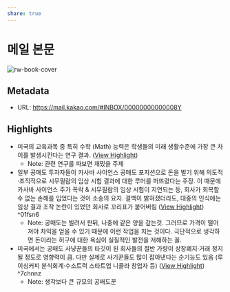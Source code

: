 ```yaml
---
share: true
---
```


# 메일 본문

![rw-book-cover](https://t1.kakaocdn.net/kakaomail_static/cherry/img/svc/kakaomail_beta.png)

## Metadata
- URL: https://mail.kakao.com/#INBOX/00000000000008Y

## Highlights
- 미국의 교육과목 중 특히 수학 (Math) 능력은 학생들의 미래 생활수준에 가장 큰 차이를 발생시킨다는 연구 결과. ([View Highlight](https://read.readwise.io/read/01gpggwf45xq3g6g9e85nykcvd))
    - Note: 관련 연구를 파보면 재밌을 주제
- 일부 공매도 투자자들이 카사바 사이언스 공매도 포지션으로 돈을 벌기 위해 의도적·조직적으로 시무필람의 임상 시험 결과에 대한 루머를 퍼뜨렸다는 주장. 이 때문에 카사바 사이언스 주가 폭락 & 시무필람의 임상 시험이 지연되는 등, 회사가 회복할 수 없는 손해를 입었다는 것이 소송의 요지. 결백이 밝혀졌더라도, 대중의 인식에는 임상 결과 조작 논란이 있었던 회사로 꼬리표가 붙어버림 ([View Highlight](https://read.readwise.io/read/01gpgh8015q74gprac5pffbjyt)) ^01fsn6
    - Note: 공매도는 빌려서 판뒤, 나중에 같은 양을 갚는것. 그러므로 가격이 떨어져야 차익을 얻을 수 있기 때문에 이런 작업을 치는 것이다.
      극단적으로 생각하면 돈이라는 허구에 대한 욕심이 실질적인 발전을 저해하는 꼴.
- 미국에서는 공매도 사냥꾼들의 타깃이 된 회사들의 절반 가량이 상장폐지·거래 정지될 정도로 영향력이 큼. 다만 실제로 사기꾼들도 많이 잡아낸다는 순기능도 있음 (루이싱커피 분식회계·수소트럭 스타트업 니콜라 창업자 등) ([View Highlight](https://read.readwise.io/read/01gpgh5fwp5f89pxps0xrgs1mr)) ^7chnnz
    - Note: 생각보다 큰 규모의 공매도꾼
